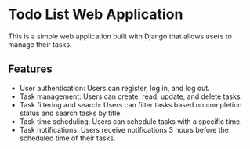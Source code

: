 # Todo List Web Application

This is a simple web application built with Django that allows users to manage their tasks.

## Features

- User authentication: Users can register, log in, and log out.
- Task management: Users can create, read, update, and delete tasks.
- Task filtering and search: Users can filter tasks based on completion status and search tasks by title.
- Task time scheduling: Users can schedule tasks with a specific time.
- Task notifications: Users receive notifications 3 hours before the scheduled time of their tasks.
